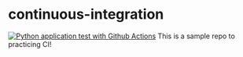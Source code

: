 # continuous-integration
[![Python application test with Github Actions](https://github.com/NinaFatehi/continuous-integration/actions/workflows/testing-ci.yml/badge.svg)](https://github.com/NinaFatehi/continuous-integration/actions/workflows/testing-ci.yml)
This is a sample repo to practicing CI!


